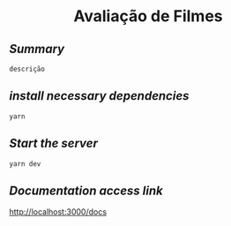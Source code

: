 <h1 align="center"> Avaliação de Filmes</h1>

## _Summary_

    descrição
## _install necessary dependencies_

    yarn
## _Start the server_

    yarn dev

## _Documentation access link_

<a href="http://localhost:3000/docs">http://localhost:3000/docs</a>
    